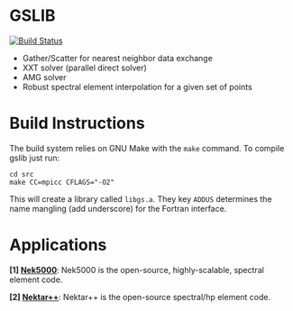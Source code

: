 # GSLIB 

[![Build Status](https://travis-ci.org/gslib/gslib.svg?branch=master)](https://travis-ci.org/gslib/gslib)

* Gather/Scatter for nearest neighbor data exchange
* XXT solver (parallel direct solver)
* AMG solver 
* Robust spectral element interpolation for a given set of points

# Build Instructions

The build system relies on GNU Make with the `make` command. To compile gslib just run:

```
cd src
make CC=mpicc CFLAGS="-O2"
```

This will create a library called `libgs.a`. They key `ADDUS` determines the name mangling (add underscore) for the Fortran interface. 


# Applications

**\[1]&#160;[Nek5000](https://nek5000.mcs.anl.gov/)**: Nek5000 is the open-source, highly-scalable, spectral element code.

**\[2]&#160;[Nektar++](http://www.nektar.info)**: Nektar++ is the open-source spectral/hp element code.
